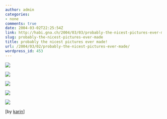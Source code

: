 ```yaml
---
author: admin
categories:
- none
comments: true
date: 2004-03-02T22:25:54Z
link: http://habi.gna.ch/2004/03/03/probably-the-nicest-pictures-ever-made/
slug: probably-the-nicest-pictures-ever-made
title: probably the nicest pictures ever made!
url: /2004/03/02/probably-the-nicest-pictures-ever-made/
wordpress_id: 453
---
```


[![](http://habi.gna.ch/blog/images/hn2-tm.jpg)](http://habi.gna.ch/blog/images/hn2.jpg)

[![](http://habi.gna.ch/blog/images/h15-tm.jpg)](http://habi.gna.ch/blog/images/h15.jpg)

[![](http://habi.gna.ch/blog/images/h5-tm.jpg)](http://habi.gna.ch/blog/images/h5.jpg)
  

[![](http://habi.gna.ch/blog/images/hn12-tm.jpg)](http://habi.gna.ch/blog/images/hn12.jpg)

[![](http://habi.gna.ch/blog/images/n7-tm.jpg)](http://habi.gna.ch/blog/images/n7.jpg)
  

[by [karin](http://tel.search.ch/result.de.html?&tel=0313710320)]
